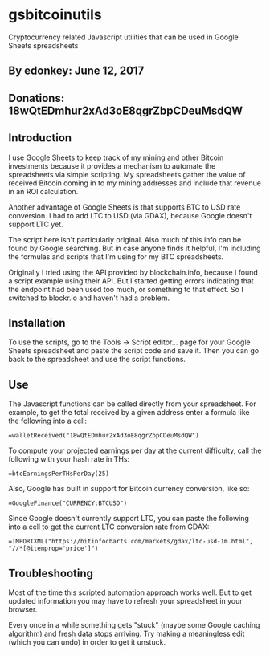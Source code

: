 # gsbitcoinutils
Cryptocurrency related Javascript utilities that can be used in Google Sheets spreadsheets

## By edonkey:	June 12, 2017
## Donations:  	18wQtEDmhur2xAd3oE8qgrZbpCDeuMsdQW


## Introduction

I use Google Sheets to keep track of my mining and other Bitcoin investments because it provides a mechanism to automate the spreadsheets via simple scripting. My spreadsheets gather the value of received Bitcoin coming in to my mining addresses and include that revenue in an ROI calculation. 

Another advantage of Google Sheets is that supports BTC to USD rate conversion. I had to add LTC to USD (via GDAX), because Google doesn't support LTC yet.

The script here isn't particularly original. Also much of this info can be found by Google searching. But in case anyone finds it helpful, I'm including the formulas and scripts that I'm using for my BTC spreadsheets.

Originally I tried using the API provided by blockchain.info, because I found a script example using their API. But I started getting errors indicating that the endpoint had been used too much, or something to that effect. So I switched to blockr.io and haven't had a problem.

## Installation

To use the scripts, go to the Tools -> Script editor... page for your Google Sheets spreadsheet and paste the script code and save it. Then you can go back to the spreadsheet and use the script functions.

## Use

The Javascript functions can be called directly from your spreadsheet. For example, to get the total received by a given address enter a formula like the following into a cell:

	=walletReceived("18wQtEDmhur2xAd3oE8qgrZbpCDeuMsdQW")

To compute your projected earnings per day at the current difficulty, call the following with your hash rate in THs:

	=btcEarningsPerTHsPerDay(25)

Also, Google has built in support for Bitcoin currency conversion, like so:

	=GoogleFinance("CURRENCY:BTCUSD")

Since Google doesn't currently support LTC, you can paste the following into a cell to get the current LTC conversion rate from GDAX:

	=IMPORTXML("https://bitinfocharts.com/markets/gdax/ltc-usd-1m.html", "//*[@itemprop='price']")

## Troubleshooting

Most of the time this scripted automation approach works well. But to get updated information you may have to refresh your spreadsheet in your browser.

Every once in a while something gets "stuck" (maybe some Google caching algorithm) and fresh data stops arriving. Try making a meaningless edit (which you can undo) in order to get it unstuck.
